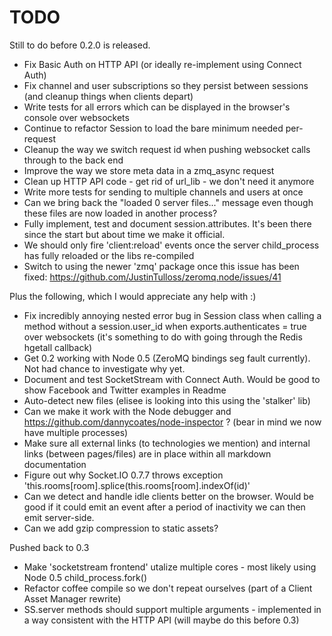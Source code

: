TODO
====


Still to do before 0.2.0 is released. 

* Fix Basic Auth on HTTP API (or ideally re-implement using Connect Auth)
* Fix channel and user subscriptions so they persist between sessions (and cleanup things when clients depart)
* Write tests for all errors which can be displayed in the browser's console over websockets
* Continue to refactor Session to load the bare minimum needed per-request
* Cleanup the way we switch request id when pushing websocket calls through to the back end
* Improve the way we store meta data in a zmq_async request
* Clean up HTTP API code - get rid of url_lib - we don't need it anymore
* Write more tests for sending to multiple channels and users at once
* Can we bring back the "loaded 0 server files..." message even though these files are now loaded in another process?
* Fully implement, test and document session.attributes. It's been there since the start but about time we make it official.
* We should only fire 'client:reload' events once the server child_process has fully reloaded or the libs re-compiled
* Switch to using the newer 'zmq' package once this issue has been fixed: https://github.com/JustinTulloss/zeromq.node/issues/41

Plus the following, which I would appreciate any help with :)

* Fix incredibly annoying nested error bug in Session class when calling a method without a session.user_id when exports.authenticates = true over websockets (it's something to do with going through the Redis hgetall callback)
* Get 0.2 working with Node 0.5 (ZeroMQ bindings seg fault currently). Not had chance to investigate why yet.
* Document and test SocketStream with Connect Auth. Would be good to show Facebook and Twitter examples in Readme
* Auto-detect new files (elisee is looking into this using the 'stalker' lib)
* Can we make it work with the Node debugger and https://github.com/dannycoates/node-inspector ? (bear in mind we now have multiple processes)
* Make sure all external links (to technologies we mention) and internal links (between pages/files) are in place within all markdown documentation
* Figure out why Socket.IO 0.7.7 throws exception 'this.rooms[room].splice(this.rooms[room].indexOf(id)'
* Can we detect and handle idle clients better on the browser. Would be good if it could emit an event after a period of inactivity we can then emit server-side.
* Can we add gzip compression to static assets?


Pushed back to 0.3

* Make 'socketstream frontend' utalize multiple cores - most likely using Node 0.5 child_process.fork()
* Refactor coffee compile so we don't repeat ourselves (part of a Client Asset Manager rewrite)
* SS.server methods should support multiple arguments - implemented in a way consistent with the HTTP API (will maybe do this before 0.3)
